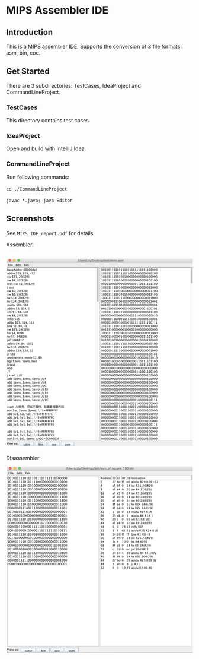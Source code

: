 # MIPS Assembler IDE

## Introduction

This is a MIPS assembler IDE. Supports the conversion of 3 file formats: asm, bin, coe.

## Get Started

There are 3 subdirectories: TestCases, IdeaProject and CommandLineProject.

### TestCases

This directory contains test cases.

### IdeaProject

Open and build with IntelliJ Idea.

### CommandLineProject

Run following commands:

`cd ./CommandLineProject`

`javac *.java; java Editor`

## Screenshots

See `MIPS_IDE_report.pdf` for details.

Assembler:

## ![screenshot1](./screenshot1.png)

Disassembler:

![screenshot2](./screenshot2.png)









